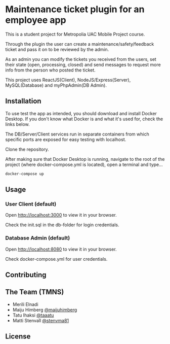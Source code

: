# Maintenance ticket plugin for an employee app

This is a student project for Metropolia UAC Mobile Project course.

Through the plugin the user can create a maintenance/safety/feedback ticket and pass it on to be reviewed by the admin.

As an admin you can modify the tickets you received from the users, set their state (open, processing, closed) and send messages to request more info from the person who posted the ticket.

This project uses ReactJS(Client), NodeJS/Express(Server), MySQL(Database) and myPhpAdmin(DB Admin).

## Installation

To use test the app as intended, you should download and install Docker Desktop. If you don't know what Docker is and what it's used for, check the links below.

The DB/Server/Client services run in separate containers from which specific ports are exposed for easy testing with localhost.

Clone the repository.

After making sure that Docker Desktop is running, navigate to the root of the project (where docker-compose.yml is located), open a terminal and type...

```bash
docker-compose up
```

## Usage

### User Client (default)

Open [http://localhost:3000](http://localhost:3000) to view it in your browser.

Check the init.sql in the db-folder for login credentials.

### Database Admin (default)

Open [http://localhost:8080](http://localhost:8080) to view it in your browser.

Check docker-compose.yml for user credentials.

## Contributing

## The Team (TMNS)
* Merili Elnadi
* Maiju Himberg [@maijuhimberg](https://github.com/maijuhimberg)
* Tatu Ihaksi [@taaatu](https://github.com/taaatu)
* Matti Stenvall [@stenvma81](https://github.com/stenvma81)

## License